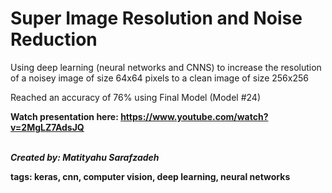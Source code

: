 # Super Image Resolution and Noise Reduction
Using deep learning (neural networks and CNNS) to increase the resolution of a noisey image of size 64x64 pixels to a clean image of size 256x256

Reached an accuracy of 76% using Final Model (Model \#24)

<b>Watch presentation here: https://www.youtube.com/watch?v=2MgLZ7AdsJQ<b/>
<br /><br />

*Created by:
Matityahu Sarafzadeh*

tags: keras, cnn, computer vision, deep learning, neural networks
